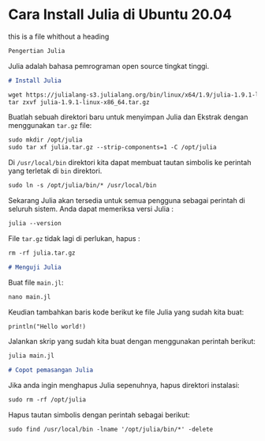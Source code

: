# Cara Install Julia di Ubuntu 20.04

this is a file whithout a heading

```markdown
Pengertian Julia
```

Julia adalah bahasa pemrograman open source tingkat tinggi.

```markdown
# Install Julia
```

```markdown
wget https://julialang-s3.julialang.org/bin/linux/x64/1.9/julia-1.9.1-linux-x86_64.tar.gz
tar zxvf julia-1.9.1-linux-x86_64.tar.gz
```

Buatlah sebuah direktori baru untuk menyimpan Julia dan Ekstrak dengan menggunakan `tar.gz` file:

```markdown
sudo mkdir /opt/julia
sudo tar xf julia.tar.gz --strip-components=1 -C /opt/julia
```

Di `/usr/local/bin` direktori kita dapat membuat tautan simbolis ke perintah yang terletak di `bin` direktori.

```markdown
sudo ln -s /opt/julia/bin/* /usr/local/bin
```

Sekarang Julia akan tersedia untuk semua pengguna sebagai perintah di seluruh sistem.
Anda dapat memeriksa versi Julia :

```markdown
julia --version
```

File `tar.gz` tidak lagi di perlukan, hapus :

```markdown
rm -rf julia.tar.gz
```

```markdown
# Menguji Julia
```

Buat file `main.jl`:

```markdown
nano main.jl
```

Keudian tambahkan baris kode berikut ke file Julia yang sudah kita buat:

```markdown
println("Hello world!)
```

Jalankan skrip yang sudah kita buat dengan menggunakan perintah berikut:

```markdown
julia main.jl
```

```markdown
# Copot pemasangan Julia
```

Jika anda ingin menghapus Julia sepenuhnya, hapus direktori instalasi:

```markdown
sudo rm -rf /opt/julia
```

Hapus tautan simbolis dengan perintah sebagai berikut:

```markdown
sudo find /usr/local/bin -lname '/opt/julia/bin/*' -delete
```
